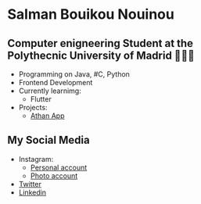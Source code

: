 # Salman Bouikou Nouinou

<!--
**salmanbwq/salmanbwq** is a ✨ _special_ ✨ repository because its `README.md` (this file) appears on your GitHub profile.

Here are some ideas to get you started:

- 🔭 I’m currently working on ...
- 🌱 I’m currently learning ...
- 👯 I’m looking to collaborate on ...
- 🤔 I’m looking for help with ...
- 💬 Ask me about ...
- 📫 How to reach me: ...
- 😄 Pronouns: ...
- ⚡ Fun fact: ...
-->
## Computer enigneering Student at the Polythecnic University of Madrid 👨🏻‍💻
  - Programming on Java, #C, Python
  - Frontend Development
  - Currently learnimg:
      - Flutter
  - Projects:
      - [Athan App](https://github.com/salmanbwq/Athan_app)

## My Social Media
   - Instagram:
      - [Personal account](https://www.instagram.com/salman_bwq/)
      - [Photo account](https://www.instagram.com/bwq_photo/)
   - [Twitter](https://www.twitter.com/ibnfulann_)
   - [Linkedin](https://www.linkedin.com/in/salman-bouikou-nouinou-73415a1a0/)
